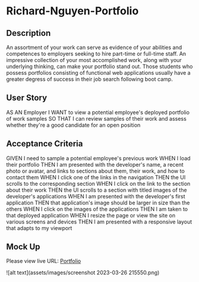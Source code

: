# Richard-Nguyen-Portfolio

## Description
An assortment of your work can serve as evidence of your abilities and competences to employers seeking to hire part-time or full-time staff. An impressive collection of your most accomplished work, along with your underlying thinking, can make your portfolio stand out. Those students who possess portfolios consisting of functional web applications usually have a greater degress of success in their job search following boot camp.

## User Story
AS AN Employer
I WANT to view a potential employee's deployed portfolio of work samples
SO THAT I can review samples of their work and assess whether they're a good candidate for an open position

## Acceptance Criteria 
GIVEN I need to sample a potential employee's previous work
WHEN I load their portfolio
THEN I am presented with the developer's name, a recent photo or avatar, and links to sections about them, their work, and how to contact them
WHEN I click one of the links in the navigation
THEN the UI scrolls to the corresponding section
WHEN I click on the link to the section about their work
THEN the UI scrolls to a section with titled images of the developer's applications
WHEN I am presented with the developer's first application
THEN that application's image should be larger in size than the others
WHEN I click on the images of the applications
THEN I am taken to that deployed application
WHEN I resize the page or view the site on various screens and devices
THEN I am presented with a responsive layout that adapts to my viewport

## Mock Up
Please view live URL: [Portfolio](https://rxn3202.github.io/Richard-Nguyen-Portfolio/)

![alt text](assets/images/screenshot 2023-03-26 215550.png)